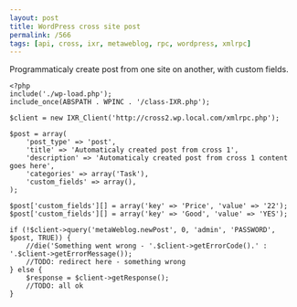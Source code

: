 ```yaml
---
layout: post
title: WordPress cross site post
permalink: /566
tags: [api, cross, ixr, metaweblog, rpc, wordpress, xmlrpc]
---
```


Programmaticaly create post from one site on another, with custom fields.



    <?php
    include('./wp-load.php');
    include_once(ABSPATH . WPINC . '/class-IXR.php');

    $client = new IXR_Client('http://cross2.wp.local.com/xmlrpc.php');

    $post = array(
        'post_type' => 'post',
        'title' => 'Automaticaly created post from cross 1',
        'description' => 'Automaticaly created post from cross 1 content goes here',
        'categories' => array('Task'),
        'custom_fields' => array(),
    );

    $post['custom_fields'][] = array('key' => 'Price', 'value' => '22');
    $post['custom_fields'][] = array('key' => 'Good', 'value' => 'YES');

    if (!$client->query('metaWeblog.newPost', 0, 'admin', 'PASSWORD', $post, TRUE)) {
        //die('Something went wrong - '.$client->getErrorCode().' : '.$client->getErrorMessage());
        //TODO: redirect here - something wrong
    } else {
        $response = $client->getResponse();
        //TODO: all ok
    }



